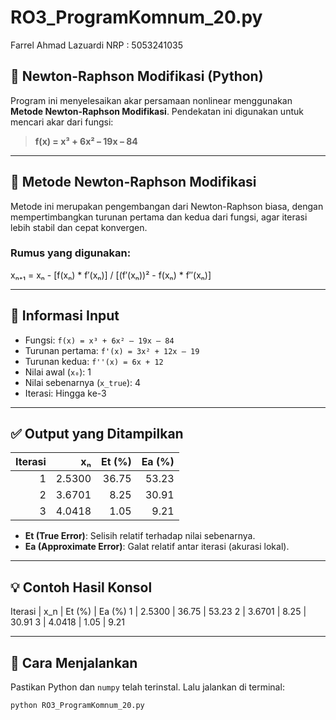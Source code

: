 # RO3_ProgramKomnum_20.py
Farrel Ahmad Lazuardi
NRP : 5053241035

## 🧮 Newton-Raphson Modifikasi (Python)

Program ini menyelesaikan akar persamaan nonlinear menggunakan **Metode Newton-Raphson Modifikasi**. Pendekatan ini digunakan untuk mencari akar dari fungsi:

> **f(x) = x³ + 6x² – 19x – 84**

---

## 🧠 Metode Newton-Raphson Modifikasi

Metode ini merupakan pengembangan dari Newton-Raphson biasa, dengan mempertimbangkan turunan pertama dan kedua dari fungsi, agar iterasi lebih stabil dan cepat konvergen.

### Rumus yang digunakan:
xₙ₊₁ = xₙ - [f(xₙ) * f′(xₙ)] / [(f′(xₙ))² - f(xₙ) * f″(xₙ)]

---

## 📌 Informasi Input
- Fungsi: `f(x) = x³ + 6x² – 19x – 84`
- Turunan pertama: `f'(x) = 3x² + 12x – 19`
- Turunan kedua: `f''(x) = 6x + 12`
- Nilai awal (`x₀`): 1
- Nilai sebenarnya (`x_true`): 4
- Iterasi: Hingga ke-3

---

## ✅ Output yang Ditampilkan

| Iterasi |   xₙ    |  Et (%)  |  Ea (%)  |
|--------:|--------:|---------:|---------:|
|   1     |  2.5300 |  36.75   |   53.23  |
|   2     |  3.6701 |   8.25   |   30.91  |
|   3     |  4.0418 |   1.05   |    9.21  |

- **Et (True Error)**: Selisih relatif terhadap nilai sebenarnya.
- **Ea (Approximate Error)**: Galat relatif antar iterasi (akurasi lokal).

---

## 💡 Contoh Hasil Konsol

Iterasi | x_n | Et (%) | Ea (%)
1 | 2.5300 | 36.75 | 53.23
2 | 3.6701 | 8.25 | 30.91
3 | 4.0418 | 1.05 | 9.21

---

## 🔧 Cara Menjalankan
Pastikan Python dan `numpy` telah terinstal. Lalu jalankan di terminal:
```bash
python RO3_ProgramKomnum_20.py

